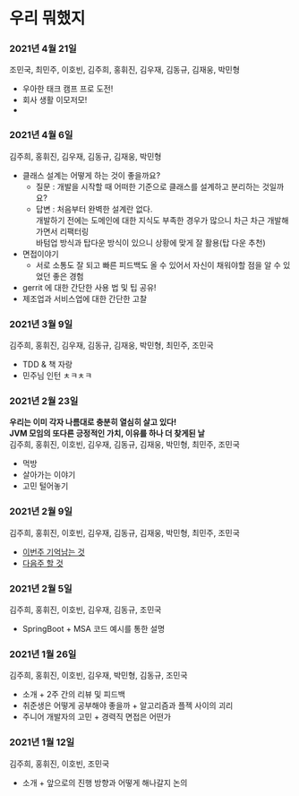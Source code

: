 # 우리 뭐했지


### 2021년 4월 21일 
조민국, 최민주, 이호빈, 김주희, 홍휘진, 김우재, 김동규, 김재웅, 박민형   
  
* 우아한 태크 캠프 프로 도전!
* 회사 생활 이모저모! 
* 

### 2021년 4월 6일 
김주희, 홍휘진, 김우재, 김동규, 김재웅, 박민형   

* 클래스 설계는 어떻게 하는 것이 좋을까요?   
  * 질문 : 개발을 시작할 때 어떠한 기준으로 클래스를 설계하고 분리하는 것일까요?     
  * 답변 : 처음부터 완벽한 설계란 없다.   
    개발하기 전에는 도메인에 대한 지식도 부족한 경우가 많으니 차근 차근 개발해가면서 리팩터링     
    바텀업 방식과 탑다운 방식이 있으니 상황에 맞게 잘 활용(탑 다운 추천)  
* 면접이야기  
  * 서로 소통도 잘 되고 빠른 피드백도 올 수 있어서 자신이 채워야할 점을 알 수 있었던 좋은 경험   
* gerrit 에 대한 간단한 사용 법 및 팁 공유!     
* 제조업과 서비스업에 대한 간단한 고찰        
  
### 2021년 3월 9일
김주희, 홍휘진, 김우재, 김동규, 김재웅, 박민형, 최민주, 조민국
* TDD & 책 자랑
* 민주님 인턴 ㅊㅋㅊㅋ

### 2021년 2월 23일
**우리는 이미 각자 나름대로 충분히 열심히 살고 있다!**<br>
**JVM 모임의 또다른 긍정적인 가치, 이유를 하나 더 찾게된 날**<br>
김주희, 홍휘진, 이호빈, 김우재, 김동규, 김재웅, 박민형, 최민주, 조민국
* 먹방
* 살아가는 이야기
* 고민 털어놓기

### 2021년 2월 9일
김주희, 홍휘진, 이호빈, 김우재, 김동규, 김재웅, 박민형, 최민주, 조민국
* [이번주 기억남는 것](img/20210209_이번주.jpg)
* [다음주 할 것](img/20210209_다음주.jpg)

### 2021년 2월 5일
김주희, 홍휘진, 이호빈, 김우재, 김동규, 조민국
* SpringBoot + MSA 코드 예시를 통한 설명

### 2021년 1월 26일
김주희, 홍휘진, 이호빈, 김우재, 박민형, 김동규, 조민국
* 소개 + 2주 간의 리뷰 및 피드백
* 취준생은 어떻게 공부해야 좋을까 + 알고리즘과 플젝 사이의 괴리
* 주니어 개발자의 고민 + 경력직 면접은 어떤가

### 2021년 1월 12일
김주희, 홍휘진, 이호빈, 조민국
* 소개 + 앞으로의 진행 방향과 어떻게 해나갈지 논의
